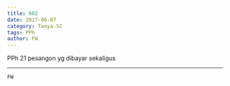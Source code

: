 ```yaml
---
title: 602
date: 2017-06-07
category: Tanya-SC
tags: PPh
author: FW
---
```


PPh 21 pesangon yg dibayar sekaligus

---



`FW`
